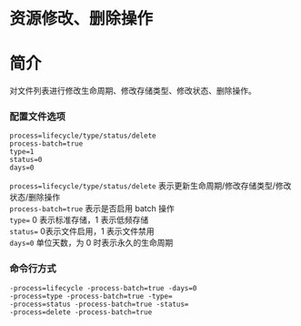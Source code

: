 # 资源修改、删除操作

# 简介
对文件列表进行修改生命周期、修改存储类型、修改状态、删除操作。

### 配置文件选项
```
process=lifecycle/type/status/delete
process-batch=true
type=1
status=0
days=0
```
`process=lifecycle/type/status/delete` 表示更新生命周期/修改存储类型/修改状态/删除操作  
`process-batch=true` 表示是否启用 batch 操作  
`type=` 0 表示标准存储，1 表示低频存储  
`status=` 0表示文件启用，1 表示文件禁用  
`days=0` 单位天数，为 0 时表示永久的生命周期  

### 命令行方式
```
-process=lifecycle -process-batch=true -days=0  
-process=type -process-batch=true -type=  
-process=status -process-batch=true -status=  
-process=delete -process-batch=true  
```
